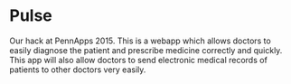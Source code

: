 # Pulse
Our hack at PennApps 2015. This is a webapp which allows doctors to easily diagnose the patient and prescribe medicine correctly and quickly. This app will also allow doctors to send electronic medical records of patients to other doctors very easily.
